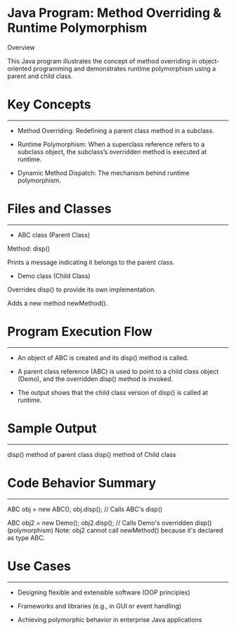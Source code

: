 # Java Program: Method Overriding & Runtime Polymorphism

Overview

This Java program illustrates the concept of method overriding in object-oriented programming and demonstrates runtime polymorphism using a parent and child class.



# Key Concepts
--------------
* Method Overriding: Redefining a parent class method in a subclass.

* Runtime Polymorphism: When a superclass reference refers to a subclass object, the subclass’s overridden method is executed at runtime.

* Dynamic Method Dispatch: The mechanism behind runtime polymorphism.



# Files and Classes
-------------------
* ABC class (Parent Class)

Method: disp()

Prints a message indicating it belongs to the parent class.

* Demo class (Child Class)

Overrides disp() to provide its own implementation.

Adds a new method newMethod().



# Program Execution Flow
------------------------
* An object of ABC is created and its disp() method is called.

* A parent class reference (ABC) is used to point to a child class object (Demo), and the overridden disp() method is invoked.

* The output shows that the child class version of disp() is called at runtime.




# Sample Output
---------------
disp() method of parent class
disp() method of Child class



# Code Behavior Summary
-----------------------
ABC obj = new ABC();
obj.disp();          // Calls ABC's disp()

ABC obj2 = new Demo();
obj2.disp();         // Calls Demo's overridden disp() (polymorphism)
Note: obj2 cannot call newMethod() because it's declared as type ABC.




# Use Cases
-----------
* Designing flexible and extensible software (OOP principles)

* Frameworks and libraries (e.g., in GUI or event handling)

* Achieving polymorphic behavior in enterprise Java applications
